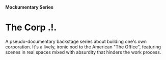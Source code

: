 #### Mockumentary Series

# The Corp .!.

A pseudo-documentary backstage series about building one's own corporation. It's a lively, ironic nod to the American "The Office", featuring scenes in real spaces mixed with absurdity that hinders the work process.